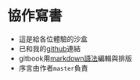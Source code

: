 # 協作寫書
- 這是給各位體驗的沙盒
- 已和我的[github](https://github.com/SCgeeker/Sandbook_OL)連結
- gitbook用[markdown語法](http://markwodn.tw)編輯與排版
- 序言由作者`master`負責
